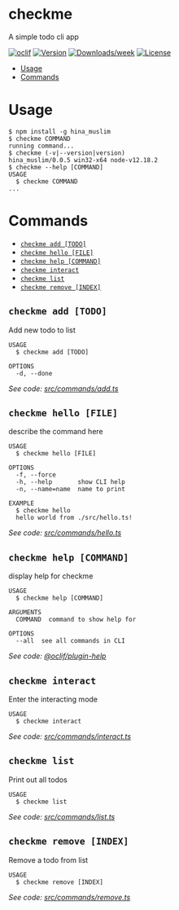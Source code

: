 checkme
=======

A simple todo cli app

[![oclif](https://img.shields.io/badge/cli-oclif-brightgreen.svg)](https://oclif.io)
[![Version](https://img.shields.io/npm/v/checkme.svg)](https://npmjs.org/package/checkme)
[![Downloads/week](https://img.shields.io/npm/dw/checkme.svg)](https://npmjs.org/package/checkme)
[![License](https://img.shields.io/npm/l/checkme.svg)](https://github.com/hinamuslim8772/checkme/blob/master/package.json)

<!-- toc -->
* [Usage](#usage)
* [Commands](#commands)
<!-- tocstop -->
# Usage
<!-- usage -->
```sh-session
$ npm install -g hina_muslim
$ checkme COMMAND
running command...
$ checkme (-v|--version|version)
hina_muslim/0.0.5 win32-x64 node-v12.18.2
$ checkme --help [COMMAND]
USAGE
  $ checkme COMMAND
...
```
<!-- usagestop -->
# Commands
<!-- commands -->
* [`checkme add [TODO]`](#checkme-add-todo)
* [`checkme hello [FILE]`](#checkme-hello-file)
* [`checkme help [COMMAND]`](#checkme-help-command)
* [`checkme interact`](#checkme-interact)
* [`checkme list`](#checkme-list)
* [`checkme remove [INDEX]`](#checkme-remove-index)

## `checkme add [TODO]`

Add new todo to list

```
USAGE
  $ checkme add [TODO]

OPTIONS
  -d, --done
```

_See code: [src/commands/add.ts](https://github.com/hinamuslim8772/checkme/blob/v0.0.5/src/commands/add.ts)_

## `checkme hello [FILE]`

describe the command here

```
USAGE
  $ checkme hello [FILE]

OPTIONS
  -f, --force
  -h, --help       show CLI help
  -n, --name=name  name to print

EXAMPLE
  $ checkme hello
  hello world from ./src/hello.ts!
```

_See code: [src/commands/hello.ts](https://github.com/hinamuslim8772/checkme/blob/v0.0.5/src/commands/hello.ts)_

## `checkme help [COMMAND]`

display help for checkme

```
USAGE
  $ checkme help [COMMAND]

ARGUMENTS
  COMMAND  command to show help for

OPTIONS
  --all  see all commands in CLI
```

_See code: [@oclif/plugin-help](https://github.com/oclif/plugin-help/blob/v3.2.2/src/commands/help.ts)_

## `checkme interact`

Enter the interacting mode

```
USAGE
  $ checkme interact
```

_See code: [src/commands/interact.ts](https://github.com/hinamuslim8772/checkme/blob/v0.0.5/src/commands/interact.ts)_

## `checkme list`

Print out all todos

```
USAGE
  $ checkme list
```

_See code: [src/commands/list.ts](https://github.com/hinamuslim8772/checkme/blob/v0.0.5/src/commands/list.ts)_

## `checkme remove [INDEX]`

Remove a todo from list

```
USAGE
  $ checkme remove [INDEX]
```

_See code: [src/commands/remove.ts](https://github.com/hinamuslim8772/checkme/blob/v0.0.5/src/commands/remove.ts)_
<!-- commandsstop -->
